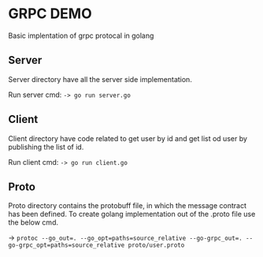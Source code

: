 # GRPC DEMO
Basic implentation of grpc protocal in golang


## Server
Server directory have all the server side implementation.

Run server cmd: `-> go run server.go`


## Client
Client directory have code related to get user by id and get list od user by publishing the list of id.

Run client cmd: `-> go run client.go`

## Proto
Proto directory contains the protobuff file, in which the message contract has been defined.
To create golang implementation out of the .proto file use the below cmd.

-> `protoc --go_out=. --go_opt=paths=source_relative --go-grpc_out=. --go-grpc_opt=paths=source_relative proto/user.proto`